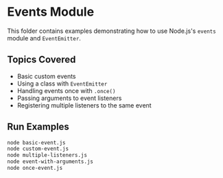 # Events Module

This folder contains examples demonstrating how to use Node.js's `events` module and `EventEmitter`.

## Topics Covered

- Basic custom events
- Using a class with `EventEmitter`
- Handling events once with `.once()`
- Passing arguments to event listeners
- Registering multiple listeners to the same event

## Run Examples

```bash
node basic-event.js
node custom-event.js
node multiple-listeners.js
node event-with-arguments.js
node once-event.js

